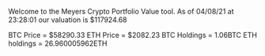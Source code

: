 Welcome to the Meyers Crypto Portfolio Value tool. 
As of 04/08/21 at 23:28:01 our valuation is $117924.68 

BTC Price = $58290.33
 ETH Price = $2082.23
BTC Holdings = 1.06BTC
 ETH holdings = 26.960005962ETH 
